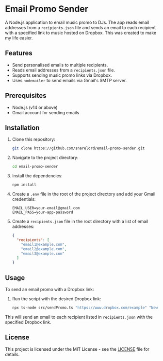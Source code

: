 # Email Promo Sender

A Node.js application to email music promo to DJs. The app reads email addresses from a `recipients.json` file and sends an email to each recipient with a specified link to music hosted on Dropbox. This was created to make my life easier.

## Features
- Send personalised emails to multiple recipients.
- Reads email addresses from a `recipients.json` file.
- Supports sending music promo links via Dropbox.
- Uses `nodemailer` to send emails via Gmail's SMTP server.

## Prerequisites
- Node.js (v14 or above)
- Gmail account for sending emails

## Installation

1. Clone this repository:
    ```bash
    git clone https://github.com/snarelord/email-promo-sender.git
    ```

2. Navigate to the project directory:
    ```bash
    cd email-promo-sender
    ```

3. Install the dependencies:
    ```bash
    npm install
    ```

4. Create a `.env` file in the root of the project directory and add your Gmail credentials:
    ```env
    EMAIL_USER=your-email@gmail.com
    EMAIL_PASS=your-app-password
    ```

5. Create a `recipients.json` file in the root directory with a list of email addresses:
    ```json
    {
      "recipients": [
        "email1@example.com",
        "email2@example.com",
        "email3@example.com"
      ]
    }
    ```

## Usage

To send an email promo with a Dropbox link:

1. Run the script with the desired Dropbox link:
    ```bash
    npx ts-node src/sendPromo.ts "https://www.dropbox.com/example" "New music!"
    ```

This will send an email to each recipient listed in `recipients.json` with the specified Dropbox link.

## License

This project is licensed under the MIT License - see the [LICENSE](LICENSE) file for details.
